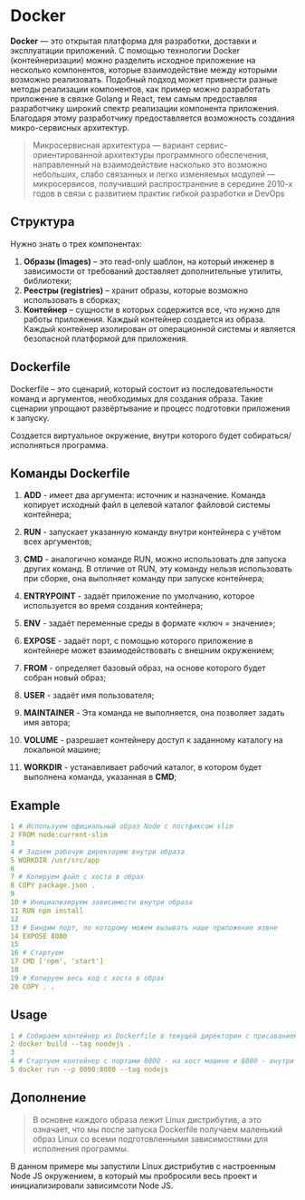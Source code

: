 # Docker

__Docker__ — это открытая платформа для разработки, доставки и эксплуатации приложений. C помощью технологии Docker (контейнеризации) можно разделить исходное приложение на несколько компонентов, которые взаимодействие между которыми возможно реализовать. Подобный подход может привнести разные методы реализации компонентов, как пример можно разработать приложение в связке Golang и React, тем самым предоставляя разработчику широкий спектр реализации компонента приложения. Благодаря этому разработчику предоставляется возможность создания микро-сервисных архитектур.

>Микросервисная архитектура — вариант сервис-ориентированной архитектуры программного обеспечения, направленный на взаимодействие насколько это возможно небольших, слабо связанных и легко изменяемых модулей — микросервисов, получивший распространение в середине 2010-х годов в связи с развитием практик гибкой разработки и DevOps


## Структура
Нужно знать о  трех компонентах:

1. __Образы (Images)__ – это read-only шаблон, на который инженер в зависимости от требований доставляет дополнительные утилиты, библиотеки;
2. __Реестры (registries)__ – хранит образы, которые возможно использовать в сборках;
3. __Контейнер__ –  сущности в  которых содержится все, что нужно для работы приложения. Каждый контейнер создается из образа. Каждый контейнер изолирован от операционной системы и является безопасной платформой для приложения.


## Dockerfile

Dockerfile – это сценарий, который состоит из последовательности команд и аргументов, необходимых для создания образа. Такие сценарии упрощают развёртывание и процесс подготовки приложения к запуску.

Создается виртуальное окружение, внутри которого будет собираться/исполняться программа.

## Команды Dockerfile

1. __ADD__ - имеет два аргумента: источник и назначение. Команда копирует исходный файл в целевой каталог файловой системы контейнера;

2. __RUN__ - запускает указанную команду внутри контейнера с учётом всех аргументов;

3. __CMD__ - аналогично команде RUN, можно использовать для запуска других команд. В отличие от RUN, эту команду нельзя использовать при сборке, она выполняет команду при запуске контейнера;

4. __ENTRYPOINT__ - задаёт приложение по умолчанию, которое используется во время создания контейнера;

5. __ENV__ - задаёт переменные среды в формате «ключ = значение»;

6. __EXPOSE__ - задаёт порт, с помощью которого приложение в контейнере может взаимодействовать с внешним окружением;

7. __FROM__ - определяет базовый образ, на основе которого будет собран новый образ;

8. __USER__ - задаёт имя пользователя;

9. __MAINTAINER__ - Эта команда не выполняется, она позволяет задать имя автора;

10. __VOLUME__ - разрешает контейнеру доступ к заданному каталогу на локальной машине;

11. __WORKDIR__ - устанавливает рабочий каталог, в котором будет выполнена команда, указанная в __CMD__;

## Example

```yml
1 # Используем официальный образ Node с постфиксом slim
2 FROM node:current-slim
3
4 # Задаем рабочую директорию внутри образа
5 WORKDIR /usr/src/app
6
7 # Копируем файл с хоста в обрах
8 COPY package.json .
9
10 # Инициализируем зависимости внутри образа 
11 RUN npm install
12 
13 # Биндим порт, по которому можем вызывать наше приложение извне
14 EXPOSE 8080
15
16 # Стартуем
17 CMD ['npm', 'start']
18
19 # Копируем весь код с хоста в обрах
20 COPY . .
```

## Usage
```yml
1 # Собираем контейнер из Dockerfile в текущей директории с присаванием тэга 'nodejs'
2 docker build --tag noodejs .
3 
4 # Стартуем контейнер с портами 8000 - на хост машине и 8080 - внутри вирутального окружения
5 docker run --p 8000:8080 --tag nodejs
```


## Дополнение

> В основне каждого образа лежит Linux дистрибутив, а это означает, что мы после запуска Dockerfile получаем маленький образ Linux со всеми подготовленными зависимостями для исполнения программы.

В данном примере мы запустили Linux дистрибутив с настроенным Node JS окружением, в который мы пробросили весь проект и инициализировали зависимсоти Node JS.

